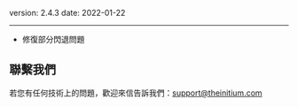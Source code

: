 version: 2.4.3
date: 2022-01-22

---

- 修復部分閃退問題

## 聯繫我們

若您有任何技術上的問題，歡迎來信告訴我們：[support@theinitium.com](mailto:support@theinitium.com)